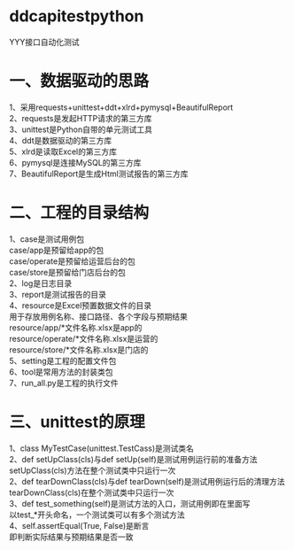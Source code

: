# ddcapitestpython    
YYY接口自动化测试     
  
# 一、数据驱动的思路      
1、采用requests+unittest+ddt+xlrd+pymysql+BeautifulReport   
2、requests是发起HTTP请求的第三方库     
3、unittest是Python自带的单元测试工具      
4、ddt是数据驱动的第三方库      
5、xlrd是读取Excel的第三方库    
6、pymysql是连接MySQL的第三方库    
7、BeautifulReport是生成Html测试报告的第三方库     

# 二、工程的目录结构      
1、case是测试用例包      
    case/app是预留给app的包      
    case/operate是预留给运营后台的包      
    case/store是预留给门店后台的包      
2、log是日志目录       
3、report是测试报告的目录     
4、resource是Excel预置数据文件的目录     
    用于存放用例名称、接口路径、各个字段与预期结果     
    resource/app/*文件名称.xlsx是app的      
    resource/operate/*文件名称.xlsx是运营的      
    resource/store/*文件名称.xlsx是门店的      
5、setting是工程的配置文件包       
6、tool是常用方法的封装类包      
7、run_all.py是工程的执行文件     

# 三、unittest的原理      
1、class MyTestCase(unittest.TestCass)是测试类名      
2、def setUpClass(cls)与def setUp(self)是测试用例运行前的准备方法        
    setUpClass(cls)方法在整个测试类中只运行一次     
2、def tearDownClass(cls)与def tearDown(self)是测试用例运行后的清理方法       
    tearDownClass(cls)在整个测试类中只运行一次     
3、def test_something(self)是测试方法的入口，测试用例即在里面写       
    以test_*开头命名，一个测试类可以有多个测试方法       
4、self.assertEqual(True, False)是断言       
    即判断实际结果与预期结果是否一致      

